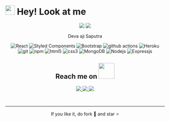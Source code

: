 <p align="center">
 <h1><img src="https://emojis.slackmojis.com/emojis/images/1531849430/4246/blob-sunglasses.gif?1531849430" width="30"/> Hey! Look at me</h1>
 
<!-- </p align="center">
<img src="https://fv9-2.failiem.lv/thumb_show.php?i=jzf74wa7n&view" alt="Mokkapps GitHub README header image"> -->

<p align="center">
 
 <img src="https://badges.pufler.dev/repos/devaaji"/>
 <img src="https://badges.pufler.dev/commits/monthly/devaaji" />

</p>

<p align="center">
 Deva aji Saputra
</p> 

<p align="center">
  <img alt="React" src="https://img.shields.io/badge/-React-45b8d8?style=flat-square&logo=react&logoColor=white" />
  <img alt="Styled Components" src="https://img.shields.io/badge/-Styled_Components-db7092?style=flat-square&logo=styled-components&logoColor=white" />
  <img alt="Bootstrap" src="https://img.shields.io/badge/Bootstrap-563D7C?style=flat-square&logo=bootstrap&logoColor=white" />
  <img alt="github actions" src="https://img.shields.io/badge/-Github_Actions-2088FF?style=flat-square&logo=github-actions&logoColor=white" />
  <img alt="Heroku" src="https://img.shields.io/badge/-Heroku-430098?style=flat-square&logo=heroku&logoColor=white" />
  <img alt="git" src="https://img.shields.io/badge/-Git-F05032?style=flat-square&logo=git&logoColor=white" />
  <img alt="npm" src="https://img.shields.io/badge/-NPM-CB3837?style=flat-square&logo=npm&logoColor=white" />
  <img alt="html5" src="https://img.shields.io/badge/-HTML5-E34F26?style=flat-square&logo=html5&logoColor=white" />
  <img alt="css3" src="https://img.shields.io/badge/CSS3-1572B6?style=flat-square&logo=css3&logoColor=white" />
  <img alt="MongoDB" src="https://img.shields.io/badge/-MongoDB-13aa52?style=flat-square&logo=mongodb&logoColor=white" />
  <img alt="Nodejs" src="https://img.shields.io/badge/-Nodejs-43853d?style=flat-square&logo=Node.js&logoColor=white" />
 <img alt="Expressjs" src="https://img.shields.io/badge/Express.js-404D59?style=flat-square" />
</p>

<h2 align="center">Reach me on <img src="https://media0.giphy.com/media/jqNPzdTTxQfOgOqpO4/source.gif" width="50"></h2>

<p align="center">
  
<a href="mailto: devaaji5@gmail.com">
 <img src="https://img.shields.io/badge/-Devaaji-c14438?style=flat-square&logo=Gmail&logoColor=white&link=mailto:devaaji5@gmail.com"/>
</a>
<a href="https://www.linkedin.com/in/deva-aji-saputra-95aa2313b/">
 <img src="https://img.shields.io/badge/-devaaji-blue?style=flat-square&logo=Linkedin&logoColor=white&link=https://www.linkedin.com/in/deva-aji-saputra-95aa2313b/"/>
</a>
 <a href="https://www.instagram.com/devaajisaputra/">
 <img src="https://img.shields.io/badge/-devaaji-red?style=flat-square&logo=instagram&logoColor=white&link=https://instagram.com/devaajisaputra"/>
</a>
</p>

 
<br>
<hr>
<p align="center">If you like it, do fork 🍴 and star ⭐</p>

